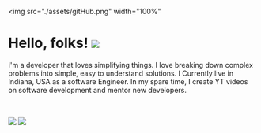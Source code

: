 <img src="./assets/gitHub.png" width="100%"

# Hello, folks! <img src="https://raw.githubusercontent.com/MartinHeinz/MartinHeinz/master/wave.gif" width="30px">
I'm a developer that loves simplifying things. I love breaking down complex problems into simple, easy to understand solutions. I Currently live in Indiana, USA as a software Engineer. In my spare time, I create YT videos on software development and mentor new developers.

<br> 

<img align="center" src="https://github-readme-stats-delta-brown-10.vercel.app/api/top-langs/?username=w3tsa&layout=compact&theme=radical" /> <img align="center" src="https://github-readme-stats-delta-brown-10.vercel.app/api?username=w3tsa&hide=stars&count_private=true&show_icons=true&theme=radical" />




